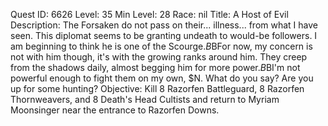 Quest ID: 6626
Level: 35
Min Level: 28
Race: nil
Title: A Host of Evil
Description: The Forsaken do not pass on their... illness... from what I have seen. This diplomat seems to be granting undeath to would-be followers. I am beginning to think he is one of the Scourge.$B$BFor now, my concern is not with him though, it's with the growing ranks around him. They creep from the shadows daily, almost begging him for more power.$B$BI'm not powerful enough to fight them on my own, $N. What do you say? Are you up for some hunting?
Objective: Kill 8 Razorfen Battleguard, 8 Razorfen Thornweavers, and 8 Death's Head Cultists and return to Myriam Moonsinger near the entrance to Razorfen Downs.
